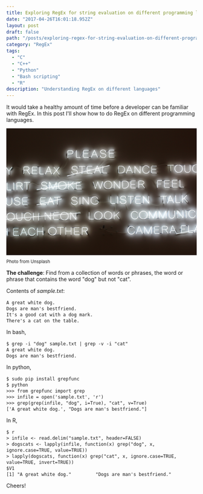 ```yaml
---
title: Exploring RegEx for string evaluation on different programming languages
date: "2017-04-26T16:01:18.952Z"
layout: post
draft: false
path: "/posts/exploring-regex-for-string-evaluation-on-different-programming-languages/"
category: "RegEx"
tags:
  - "C"
  - "C++"
  - "Python"
  - "Bash scripting"
  - "R"
description: "Understanding RegEx on different languages"
---
```

It would take a healthy amount of time before a developer can be familiar with RegEx. In this post I'll show how to do RegEx on different programming languages.

![RegEx](./1.jpg)<sub>Photo from Unsplash</sub>

**The challenge**: Find from a collection of words or phrases, the word or phrase that contains the word "dog" but not "cat".

Contents of _sample.txt_:  
```
A great white dog.
Dogs are man's bestfriend.
It's a good cat with a dog mark.
There's a cat on the table.
```


In bash,  
```
$ grep -i "dog" sample.txt | grep -v -i "cat"
A great white dog.
Dogs are man's bestfriend.
```

In python,  
```
$ sudo pip install grepfunc
$ python
>>> from grepfunc import grep
>>> infile = open('sample.txt', 'r')
>>> grep(grep(infile, "dog", i=True), "cat", v=True)
['A great white dog.', "Dogs are man's bestfriend."]
```

In R,
```
$ r
> infile <- read.delim("sample.txt", header=FALSE)
> dogscats <- lapply(infile, function(x) grep("dog", x, ignore.case=TRUE, value=TRUE))
> lapply(dogscats, function(x) grep("cat", x, ignore.case=TRUE, value=TRUE, invert=TRUE))
$V1
[1] "A great white dog."         "Dogs are man's bestfriend."
```

Cheers!